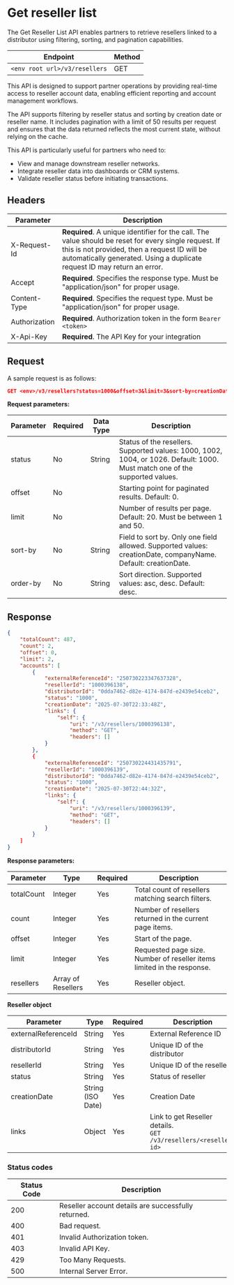 # Get reseller list

The Get Reseller List API enables partners to retrieve resellers linked to a distributor using filtering, sorting, and pagination capabilities.

| Endpoint | Method|
|--|--|
|`<env root url>/v3/resellers` |GET |

This API is designed to support partner operations by providing real-time access to reseller account data, enabling efficient reporting and account management workflows.

The API supports filtering by reseller status and sorting by creation date or reseller name.  It includes pagination with a limit of 50 results per request and ensures that the data returned reflects the most current state, without relying on the cache.

This API is particularly useful for partners who need to:

- View and manage downstream reseller networks.
- Integrate reseller data into dashboards or CRM systems.
- Validate reseller status before initiating transactions.

## Headers

| Parameter        | Description                                                                                                                                                                                                                      |
|------------------|----------------------------------------------------------------------------------------------------------------------------------------------------------------------------------------------------------------------------------|
| X-Request-Id     | **Required**. A unique identifier for the call. The value should be reset for every single request. If this is not provided, then a request ID will be automatically generated. Using a duplicate request ID may return an error.              |
| Accept           | **Required**. Specifies the response type. Must be "application/json" for proper usage.                                                                                                                                          |
| Content-Type     | **Required**. Specifies the request type. Must be "application/json" for proper usage.                                                                                                                                           |
| Authorization    | **Required**. Authorization token in the form `Bearer <token>`                                                                                                                                                                   |
| X-Api-Key        | **Required**. The API Key for your integration                                                                                                                                                                                   |

## Request

A sample request is as follows:

```json
GET <env>/v3/resellers?status=1000&offset=3&limit=3&sort-by=creationDate&order-by=desc
```

**Request  parameters:**

| Parameter | Required | Data Type | Description                                                                                                                  |
|----------|----------|-----------|------------------------------------------------------------------------------------------------------------------------------|
| status   | No       | String    | Status of the resellers. Supported values: 1000, 1002, 1004, or 1026. Default: 1000. Must match one of the supported values. |
| offset   | No       |           | Starting point for paginated results. Default: 0.                                                                            |
| limit    | No       |           | Number of results per page. Default: 20. Must be between 1 and 50.                                                           |
| sort-by  | No       | String    | Field to sort by. Only one field allowed. Supported values: creationDate, companyName. Default: creationDate.                |
| order-by | No       | String    | Sort direction. Supported values: asc, desc. Default: desc.                                                                  |

## Response

```json
{
    "totalCount": 487,
    "count": 2,
    "offset": 0,
    "limit": 2,
    "accounts": [
        {
            "externalReferenceId": "250730223347637328",
            "resellerId": "1000396138",
            "distributorId": "0dda7462-d82e-4174-847d-e2439e54ceb2",
            "status": "1000",
            "creationDate": "2025-07-30T22:33:48Z",
            "links": {
                "self": {
                    "uri": "/v3/resellers/1000396138",
                    "method": "GET",
                    "headers": []
            }
        },
        {
            "externalReferenceId": "250730224431435791",
            "resellerId": "1000396139",
            "distributorId": "0dda7462-d82e-4174-847d-e2439e54ceb2",
            "status": "1000",
            "creationDate": "2025-07-30T22:44:32Z",
            "links": {
                "self": {
                    "uri": "/v3/resellers/1000396139",
                    "method": "GET",
                    "headers": []
            }
        }
    ]
}
```

**Response parameters:**

| **Parameter** | **Type**          | **Required** | **Description**                                                                |
|---------------|-------------------|--------------|--------------------------------------------------------------------------------|
| totalCount    | Integer           | Yes          | Total count of resellers matching search filters.                              |
| count         | Integer           | Yes          | Number of resellers returned in the current page items.                        |
| offset        | Integer           | Yes          | Start of the page.                                                             |
| limit         | Integer           | Yes          | Requested page size. Number of reseller items limited in the response.         |
| resellers     | Array of Resellers | Yes          | Reseller object.  |

**Reseller object**

| **Parameter**       | **Type**           | **Required** | **Description**                                                                                                                                             |
|---------------------|--------------------|--------------|-------------------------------------------------------------------------------------------------------------------------------------------------------------|
| externalReferenceId | String             | Yes          | External Reference ID                                                                                                                                       |
| distributorId       | String             | Yes          | Unique ID of the distributor                                                                                                                                |
| resellerId          | String             | Yes          | Unique ID of the reseller                                                                                                                                   |
| status              | String             | Yes          | Status of reseller                                                                                                                                          |
| creationDate        | String  (ISO Date) | Yes          | Creation Date                                                                                                                                               |
| links               | Object             | Yes          | Link to get Reseller details. <br /> `GET /v3/resellers/<reseller-id>` |

### Status codes

| **Status Code** | **Description** |
|------------------|------------------|
| 200              | Reseller account details are successfully returned. |
| 400              | Bad request. |
| 401              | Invalid Authorization token. |
| 403              | Invalid API Key. |
| 429              | Too Many Requests. |
| 500              | Internal Server Error. |
